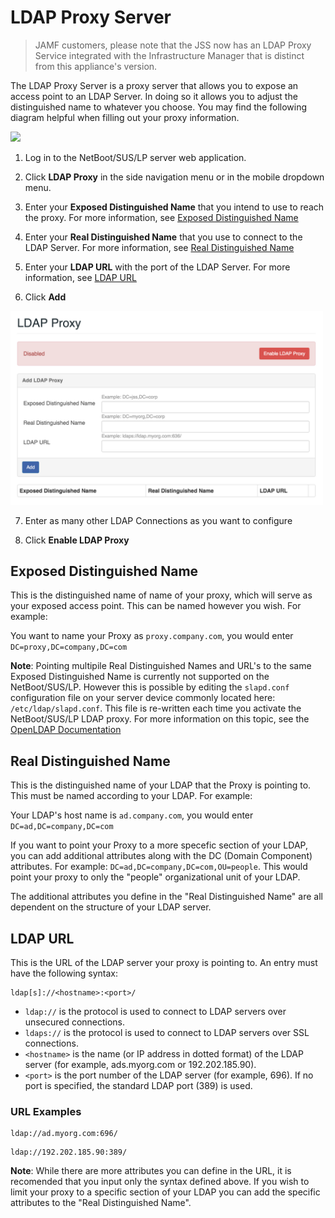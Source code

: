 # LDAP Proxy Server

> JAMF customers, please note that the JSS now has an LDAP Proxy Service integrated with the Infrastructure Manager that is distinct from this appliance's version.

The LDAP Proxy Server is a proxy server that allows you to expose an access point to an LDAP Server. In doing so it allows you to adjust the distinguished name to whatever you choose. You may find the following diagram helpful when filling out your proxy information.

<img height="140" src="images/attachments/proxy_diagram.png">

1. Log in to the NetBoot/SUS/LP server web application.

2. Click **LDAP Proxy** in the side navigation menu or in the mobile dropdown menu.

3. Enter your **Exposed Distinguished Name** that you intend to use to reach the proxy. For more information, see [Exposed Distinguished Name](#edn)

4. Enter your **Real Distinguished Name** that you use to connect to the LDAP Server. For more information, see [Real Distinguished Name](#rdn)

5. Enter your **LDAP URL** with the port of the LDAP Server. For more information, see [LDAP URL](#lu)

6. Click **Add**

<img src="images/attachments/ldap_proxy.png" width="500">

7. Enter as many other LDAP Connections as you want to configure

8. Click **Enable LDAP Proxy**

## <a name="edn"></a>Exposed Distinguished Name

This is the distinguished name of name of your proxy, which will serve as your exposed access point. This can be named however you wish. For example: 

You want to name your Proxy as `proxy.company.com`, you would enter `DC=proxy,DC=company,DC=com`

**Note**: Pointing multipile Real Distinguished Names and URL's to the same Exposed Distinguished Name is currently not supported on the NetBoot/SUS/LP. However this is possible by editing the  `slapd.conf` configuration file on your server device commonly located here: `/etc/ldap/slapd.conf`. This file is re-written each time you activate the NetBoot/SUS/LP LDAP proxy. For more information on this topic, see the [OpenLDAP Documentation](http://www.openldap.org/doc/admin24/slapdconfig.html)

## <a name="rdn"></a>Real Distinguished Name

This is the distinguished name of your LDAP that the Proxy is pointing to. This must be named according to your LDAP. For example:

Your LDAP's host name is `ad.company.com`, you would enter `DC=ad,DC=company,DC=com`

If you want to point your Proxy to a more specefic section of your LDAP, you can add additional attributes along with the DC (Domain Component) attributes. For example: `DC=ad,DC=company,DC=com,OU=people`. This would point your proxy to only the "people" organizational unit of your LDAP.

The additional attributes you define in the "Real Distinguished Name" are all dependent on the structure of your LDAP server.

## <a name="lu"></a>LDAP URL

This is the URL of the LDAP server your proxy is pointing to. An entry must have the following syntax:

	ldap[s]://<hostname>:<port>/
	
* `ldap://` is the protocol is used to connect to LDAP servers over unsecured connections. 
* `ldaps://` is the protocol is used to connect to LDAP servers over SSL connections.
* `<hostname>` is the name (or IP address in dotted format) of the LDAP server (for example, ads.myorg.com or 192.202.185.90).
* `<port>` is the port number of the LDAP server (for example, 696). If no port is specified, the standard LDAP port (389) is used.

### URL Examples
```
ldap://ad.myorg.com:696/
```
```
ldap://192.202.185.90:389/
```
**Note**: While there are more attributes you can define in the URL, it is recomended that you input only the syntax defined above. If you wish to limit your proxy to a specific section of your LDAP you can add the specific attributes to the "Real Distinguished Name".

	




